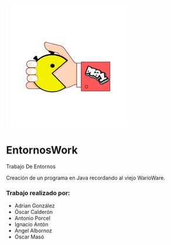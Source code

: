 ![Icono Juego](./Images/Icono.png)
# EntornosWork


Trabajo De Entornos

  Creación de un programa en Java recordando al viejo WarioWare.
  
  
### Trabajo realizado por:

 - Adrian González
 - Óscar Calderón 
 - Antonio Porcel
 - Ignacio Antón
 - Angel Albornoz
 - Óscar Masó

